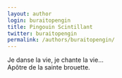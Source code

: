 ```yaml
---
layout: author
login: buraitopengin
title: Pingouin Scintillant
twitter: buraitopengin
permalink: /authors/buraitopengin/
---
```


Je danse la vie, je chante la vie...  
Apôtre de la sainte brouette.
